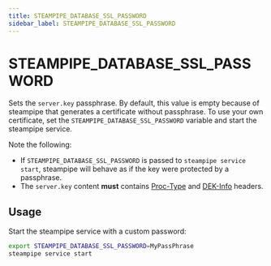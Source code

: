 ```yaml
---
title: STEAMPIPE_DATABASE_SSL_PASSWORD
sidebar_label: STEAMPIPE_DATABASE_SSL_PASSWORD
---
```



# STEAMPIPE_DATABASE_SSL_PASSWORD

Sets the `server.key` passphrase.  By default, this value is empty because of steampipe that generates a certificate without passphrase.  To use your own certificate, set the `STEAMPIPE_DATABASE_SSL_PASSWORD` variable and start the steampipe service.

Note the following:
- If `STEAMPIPE_DATABASE_SSL_PASSWORD` is passed to `steampipe service start`, steampipe will behave as if the key were protected by a passphrase.
- The `server.key` content **must** contains [Proc-Type](https://datatracker.ietf.org/doc/html/rfc1421#section-4.6.1.1) and [DEK-Info](https://datatracker.ietf.org/doc/html/rfc1421#section-4.6.1.3) headers.

## Usage 
Start the steampipe service with a custom password:

```bash
export STEAMPIPE_DATABASE_SSL_PASSWORD=MyPassPhrase
steampipe service start
```

